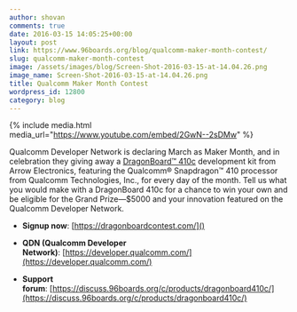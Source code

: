 ```yaml
---
author: shovan
comments: true
date: 2016-03-15 14:05:25+00:00
layout: post
link: https://www.96boards.org/blog/qualcomm-maker-month-contest/
slug: qualcomm-maker-month-contest
image: /assets/images/blog/Screen-Shot-2016-03-15-at-14.04.26.png
image_name: Screen-Shot-2016-03-15-at-14.04.26.png
title: Qualcomm Maker Month Contest
wordpress_id: 12800
category: blog
---
```


{% include media.html media_url="https://www.youtube.com/embed/2GwN--2sDMw" %}

Qualcomm Developer Network is declaring March as Maker Month, and in celebration they giving away a [DragonBoard™ 410c](/product/dragonboard410c/) development kit from Arrow Electronics, featuring the Qualcomm® Snapdragon™ 410 processor from Qualcomm Technologies, Inc., for every day of the month. Tell us what you would make with a DragonBoard 410c for a chance to win your own and be eligible for the Grand Prize—$5000 and your innovation featured on the Qualcomm Developer Network.


  * **Signup now**: [https://dragonboardcontest.com/]()


  * **QDN (Qualcomm Developer Network)**: [https://developer.qualcomm.com/](https://developer.qualcomm.com/)


  * **Support forum**: [https://discuss.96boards.org/c/products/dragonboard410c/](https://discuss.96boards.org/c/products/dragonboard410c/)
